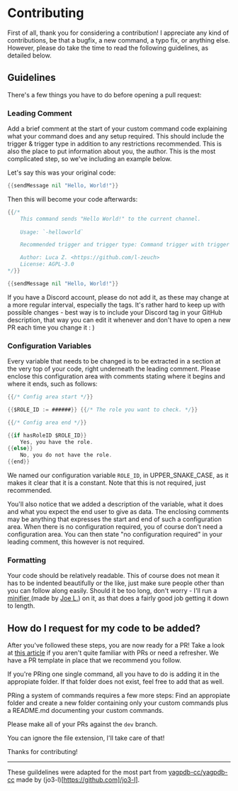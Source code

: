 # Contributing
First of all, thank you for considering a contribution! I appreciate any kind of contributions, be that a bugfix, a new command, a typo fix, or anything else.
However, please do take the time to read the following guidelines, as detailed below.

## Guidelines
There's a few things you have to do before opening a pull request:

### Leading Comment
Add a brief comment at the start of your custom command code explaining what your command does and any setup required. 
This should include the trigger & trigger type in addition to any restrictions recommended. 
This is also the place to put information about you, the author. This is the most complicated step, so we've including an example below.

Let's say this was your original code:

```go
{{sendMessage nil "Hello, World!"}}
```
Then this will become your code afterwards:
```go
{{/*
    This command sends "Hello World!" to the current channel.
    
    Usage: `-helloworld`

    Recommended trigger and trigger type: Command trigger with trigger `helloworld`

    Author: Luca Z. <https://github.com/l-zeuch>
    License: AGPL-3.0
*/}}

{{sendMessage nil "Hello, World!"}}
```
If you have a Discord account, please do not add it, as these may change at a more regular interval, especially the tags. It's rather hard to keep up with possible changes - best way is to include your Discord tag in your GitHub description, that way you can edit it whenever and don't have to open a new PR each time you change it : )

### Configuration Variables
Every variable that needs to be changed is to be extracted in a section at the very top of your code, right underneath the leading comment. Please enclose this configuration area with comments stating where it begins and where it ends, such as follows:

```go
{{/* Config area start */}}

{{$ROLE_ID := ######}} {{/* The role you want to check. */}}

{{/* Config area end */}}

{{if hasRoleID $ROLE_ID}}
	Yes, you have the role.
{{else}}
	No, you do not have the role.
{{end}}
```
We named our configuration variable `ROLE_ID`, in UPPER_SNAKE_CASE, as it makes it clear that it is a constant. Note that this is not required, just recommended.

You'll also notice that we added a description of the variable, what it does and what you expect the end user to give as data. The enclosing comments may be anything that expresses the start and end of such a configuration area.
When there is no configuration required, you of course don't need a configuration area. You can then state "no configuration required" in your leading comment, this however is not required.

### Formatting
Your code should be relatively readable. This of course does not mean it has to be indented beautifully or the like, just make sure people other than you can follow along easily.
Should it be too long, don't worry - I'll run a [minifier ](https://jo3-l.github.io/cc-minifier/) (made by [Joe L.](https://github.com/jo3-l)) on it, as that does a fairly good job getting it down to length.

## How do I request for my code to be added?
After you've followed these steps, you are now ready for a PR!  Take a look at [this article](https://docs.github.com/en/github/collaborating-with-issues-and-pull-requests/creating-a-pull-request) if you aren't quite familiar with PRs or need a refresher. We have a PR template in place that we recommend you follow.

If you're PRing one single command, all you have to do is adding it in the appropiate folder. If that folder does not exist, feel free to add that as well.

PRing a system of commands requires a few more steps: Find an appropiate folder and create a new folder containing only your custom commands plus a README.md documenting your custom commands.

Please make all of your PRs against the `dev` branch.

You can ignore the file extension, I'll take care of that!

Thanks for contributing!


---
These guildelines were adapted for the most part from [yagpdb-cc/yagpdb-cc](https://github.com/yagpdb-cc/yagpdb-cc/blob/master/CONTRIBUTING.md) made by (jo3-l)[https://github.com]/jo3-l].
